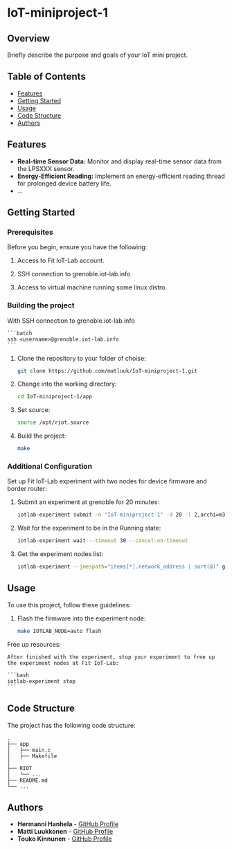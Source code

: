 # IoT-miniproject-1

## Overview

Briefly describe the purpose and goals of your IoT mini project.

## Table of Contents

- [Features](#features)
- [Getting Started](#getting-started)
- [Usage](#usage)
- [Code Structure](#code-structure)
- [Authors](#authors)

## Features

- **Real-time Sensor Data:** Monitor and display real-time sensor data from the LPSXXX sensor.
- **Energy-Efficient Reading:** Implement an energy-efficient reading thread for prolonged device battery life.
- ...

## Getting Started

### Prerequisites

Before you begin, ensure you have the following:

1. Access to Fit IoT-Lab account.

2. SSH connection to grenoble.iot-lab.info

3. Access to virtual machine running some linux distro.

### Building the project

With SSH connection to grenoble.iot-lab.info

    ```batch
    ssh <username>@grenoble.iot-lab.info
    ```

1. Clone the repository to your folder of choise:

    ```bash
    git clone https://github.com/matluuk/IoT-miniproject-1.git
    ```

2. Change into the working directory:

    ```bash
    cd IoT-miniproject-1/app
    ```

3. Set source:

    ```bash
    source /opt/riot.source
    ```

4. Build the project:

    ```bash
    make
    ```


### Additional Configuration

Set up Fit IoT-Lab experiment with two nodes for device firmware and border router:

1. Submit an experiment at grenoble for 20 minutes:

    ```bash
    iotlab-experiment submit -n "IoT-miniproject-1" -d 20 -l 2,archi=m3:at86rf231+site=grenoble
    ```

2. Wait for the experiment to be in the Running state:

    ```bash
    iotlab-experiment wait --timeout 30 --cancel-on-timeout
    ```

3. Get the experiment nodes list:

    ```bash
    iotlab-experiment --jmespath="items[*].network_address | sort(@)" get --nodes
    ```

## Usage

To use this project, follow these guidelines:

1. Flash the firmware into the experiment node:

    ```bash
    make IOTLAB_NODE=auto flash
    ```

Free up resources:

    After finished with the experiment, stop your experiment to free up the experiment nodes at Fit IoT-Lab:

    ```bash
    iotlab-experiment stop
    ```


## Code Structure

The project has the following code structure:

```plaintext
.
├── app
│   ├── main.c
│   ├── Makefile
│   
├── RIOT
│   └── ...
├── README.md
└── ...
```

## Authors

- **Hermanni Hanhela** - [GitHub Profile](https://github.com/HHanhela)
- **Matti Luukkonen** - [GitHub Profile](https://github.com/matluuk)
- **Touko Kinnunen** - [GitHub Profile](https://github.com/toukokinnunen)
